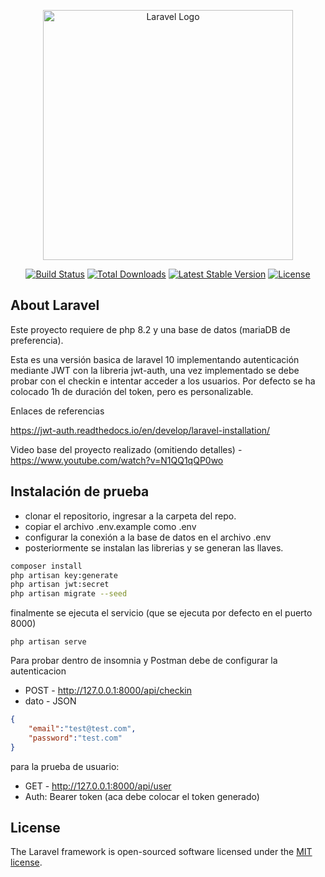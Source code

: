 <p align="center"><a href="https://laravel.com" target="_blank"><img src="https://raw.githubusercontent.com/laravel/art/master/logo-lockup/5%20SVG/2%20CMYK/1%20Full%20Color/laravel-logolockup-cmyk-red.svg" width="400" alt="Laravel Logo"></a></p>

<p align="center">
<a href="https://github.com/laravel/framework/actions"><img src="https://github.com/laravel/framework/workflows/tests/badge.svg" alt="Build Status"></a>
<a href="https://packagist.org/packages/laravel/framework"><img src="https://img.shields.io/packagist/dt/laravel/framework" alt="Total Downloads"></a>
<a href="https://packagist.org/packages/laravel/framework"><img src="https://img.shields.io/packagist/v/laravel/framework" alt="Latest Stable Version"></a>
<a href="https://packagist.org/packages/laravel/framework"><img src="https://img.shields.io/packagist/l/laravel/framework" alt="License"></a>
</p>

## About Laravel
Este proyecto requiere de php 8.2 y una base de datos (mariaDB de preferencia).

Esta es una versión basica de laravel 10 implementando autenticación mediante JWT con la libreria jwt-auth, una vez implementado se debe probar con el checkin e intentar acceder a los usuarios. Por defecto se ha colocado 1h de duración del token, pero es personalizable.

Enlaces de referencias


https://jwt-auth.readthedocs.io/en/develop/laravel-installation/

Video base del proyecto realizado (omitiendo detalles) - 
https://www.youtube.com/watch?v=N1QQ1qQP0wo


## Instalación de prueba

* clonar el repositorio, ingresar a la carpeta del repo.
* copiar el archivo .env.example como .env 
* configurar la conexión a la base de datos en el archivo .env
* posteriormente se instalan las librerias y se generan las llaves.

```BASH
composer install
php artisan key:generate
php artisan jwt:secret
php artisan migrate --seed   
```

finalmente se ejecuta el servicio (que se ejecuta por defecto en el puerto 8000)
```
php artisan serve
```

Para probar dentro de insomnia y Postman debe de configurar la autenticacion
* POST - http://127.0.0.1:8000/api/checkin
* dato - JSON 

```JSON
{
	"email":"test@test.com",
	"password":"test.com"
}
```


para la prueba de usuario:
* GET - http://127.0.0.1:8000/api/user
* Auth: Bearer token (aca debe colocar el token generado)
## License

The Laravel framework is open-sourced software licensed under the [MIT license](https://opensource.org/licenses/MIT).
